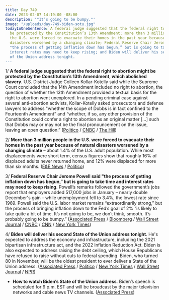 ```yaml
---
title: Day 749
date: 2023-02-07 14:19:00 -08:00
description: '"It’s going to be bumpy."'
image: "/uploads/day-749-biden-sotu.jpg"
todayInOneSentence: A federal judge suggested that the federal right to abortion might
  be protected by the Constitution’s 13th Amendment; more than 3 million people in
  the U.S. were forced to evacuate their homes in the past year because of natural
  disasters worsened by a changing climate; Federal Reserve Chair Jerome Powell said
  "the process of getting inflation down has begun,” but is going to take time and
  interest rates may need to keep rising; and Biden will deliver his second State
  of the Union address tonight.
---
```


1/ **A federal judge suggested that the federal right to abortion might be protected by the Constitution’s 13th Amendment, which abolished slavery**. U.S. District Judge Colleen Kollar-Kotelly said while the Supreme Court concluded that the 14th Amendment included no right to abortion, the question of whether the 13th Amendment provided a textual basis for the right to abortion went unexplored. In a pending criminal case against several anti-abortion activists, Kollar-Kotelly asked prosecutors and defense lawyers to address "whether the scope of Dobbs is in fact confined to the Fourteenth Amendment” and “whether, if so, any other provision of the Constitution could confer a right to abortion as an original matter \[...\] such that Dobbs may or may not be the final pronouncement on the issue, leaving an open question.” ([Politico](https://www.politico.com/news/2023/02/06/federal-judge-constitutional-right-abortion-dobbs-00081391) / [CNBC](https://www.cnbc.com/2023/02/06/supreme-court-abortion-ruling-questioned-by-judge.html) / [The Hill](https://thehill.com/regulation/court-battles/3847032-federal-judge-suggests-abortion-may-still-be-protected-by-13th-amendment/))

2/ **More than 3 million people in the U.S. were forced to evacuate their homes in the past year because of natural disasters worsened by a changing climate** – about 1.4% of the U.S. adult population. While most displacements were short term, census figures show that roughly 16% of displaced adults never returned home, and 12% were displaced for more than six months. ([E&E News](https://www.eenews.net/articles/census-disasters-displaced-more-than-3m-americans-in-2022/) / [Politico](https://www.politico.com/newsletters/power-switch/2023/02/06/climate-disasters-displacing-millions-in-the-u-s-00081297))

3/ **Federal Reserve Chair Jerome Powell said "the process of getting inflation down has begun,” but is going to take time and interest rates may need to keep rising**. Powell’s remarks followed the government’s jobs report that employers added 517,000 jobs in January – nearly double December's gain – while unemployment fell to 3.4%, the lowest rate since 1969.  Powell said the U.S. labor market remains “extraordinarily strong,” but the process of bringing inflation down to the Fed’s goal of 2% “is likely to take quite a bit of time. It’s not going to be, we don’t think, smooth. It’s probably going to be bumpy.” ([Associated Press](https://apnews.com/article/inflation-business-d3468f5d9f6105dadffe69f30e411aa4) / [Bloomberg](https://www.bloomberg.com/news/articles/2023-02-07/powell-says-further-rate-hikes-needed-amid-strong-labor-market?srnd=premium&sref=MIBMEEoj) / [Wall Street Journal](https://www.wsj.com/articles/feds-jerome-powell-to-address-economic-outlook-with-hiring-surge-in-spotlight-11675781503?mod=hp_lead_pos1) / [CNBC](https://www.cnbc.com/2023/02/07/fed-chief-powell-says-the-the-disinflationary-process-has-begun-but-has-a-long-way-to-go.html) / [CNN](https://www.cnn.com/2023/02/07/economy/jerome-powell-economic-club-speech) / [New York Times](https://www.nytimes.com/2023/02/07/business/economy/powell-fed-chair-comments.html))

4/ **Biden will deliver his second State of the Union address tonight**. He's expected to address the economy and infrastructure, including the 2021 bipartisan infrastructure act, and the 2022 Inflation Reduction Act. Biden is also expected to address raising the debt ceiling, which House Republicans have refused to raise without cuts to federal spending. Biden, who turned 80 in November, will be the oldest president to ever deliver a State of the Union address. ([Associated Press](https://apnews.com/article/state-of-the-union-biden-2023-b9bebd876a42a9510f068a04a3f2a348) / [Politico](https://www.politico.com/interactives/2023/biden-state-of-the-union-2023-watch-live-analysis-2-7-23/) / [New York Times](https://www.nytimes.com/live/2023/02/07/us/biden-state-of-the-union) / [Wall Street Journal](https://www.wsj.com/articles/biden-to-tout-economic-gains-in-state-of-the-union-11675788712?mod=hp_lead_pos7) / [NPR](https://www.npr.org/2023/02/07/1152540265/biden-2023-state-of-the-union-what-to-watch-for-key-issues))

* **How to watch Biden’s State of the Union address**. Biden’s speech is scheduled for 9 p.m. EST and will be broadcast by the major television networks and cable news TV channels. ([Associated Press](https://apnews.com/article/state-of-the-union-how-to-watch-stream-281f1bf86f3c4b2647d3373b21fab30b))